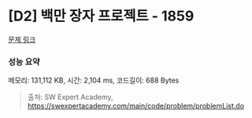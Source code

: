 # [D2] 백만 장자 프로젝트 - 1859 

[문제 링크](https://swexpertacademy.com/main/code/problem/problemDetail.do?contestProbId=AV5LrsUaDxcDFAXc) 

### 성능 요약

메모리: 131,112 KB, 시간: 2,104 ms, 코드길이: 688 Bytes



> 출처: SW Expert Academy, https://swexpertacademy.com/main/code/problem/problemList.do